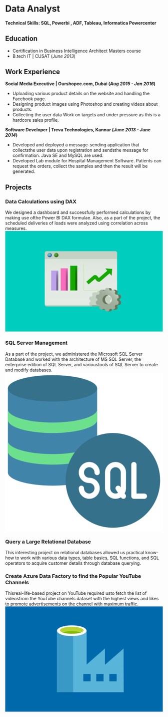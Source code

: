 
# Data Analyst

#### Technical Skills: SQL, Powerbi , ADF, Tableau, Informatica Powercenter

## Education
- Certification in Business Intelligence Architect Masters course								       		
- B.tech IT | CUSAT (_June 2013_)

## Work Experience
**Social Media Executive | Ourshopee.com, Dubai (_Aug 2015 - Jan 2016_)**
- Uploading various product details on the website and handling the Facebook page.
- Designing product images using Photoshop and creating videos about products.
- Collecting the user data Work on targets and under pressure as this is a hardcore sales profile.

**Software Developer | Treva Technologies, Kannur (_June 2013 - June 2014_)**
- Developed and deployed a message-sending application that collectsthe user data upon registration and sendsthe message for 
  confirmation. Java SE and MySQL are used.
- Developed Lab module for Hospital Management Software. Patients can request the orders, collect the samples and then the result will 
  be generated.


## Projects
### Data Calculations using DAX
We designed a dashboard and successfully performed calculations by making use ofthe Power BI DAX formulae. Also, as a part of the project, the scheduled deliveries of loads were analyzed using correlation across measures.
![dax](/assets/img/data-analytics.jpg)
### SQL Server Management
As a part of the project, we administered the Microsoft SQL Server Database and worked with the architecture of MS SQL Server, the enterprise edition of SQL Server, and varioustools of SQL Server to create and modify databases.
![sql](/assets/img/sql_icon.png)
### Query a Large Relational Database
This interesting project on relational databases allowed us practical know-how to work with various data types, table basics, SQL functions, 
and SQL operators to acquire customer details through database querying.
### Create Azure Data Factory to find the Popular YouTube Channels
Thisreal-life-based project on YouTube required usto fetch the list of videosfrom the YouTube channels dataset with the highest views and 
likes to promote advertisements on the channel with maximum traffic.
![adf](/assets/img/Azure-Data-Factory.png)



